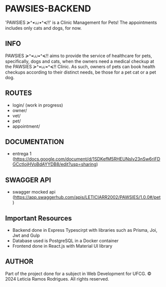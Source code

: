 # PAWSIES-BACKEND

'PAWSIES ≽^•⩊•^≼!!' is a Clinic Management for Pets!
The appointments includes only cats and dogs, for now.

## INFO

PAWSIES ≽^•⩊•^≼!! aims to provide the service of healthcare for pets, specifically,
dogs and cats, when the owners need a medical checkup at the PAWSIES ≽^•⩊•^≼!! Clinic.
As such, owners of pets can book health checkups according to their distinct needs,
be those for a pet cat or a pet dog. 

## ROUTES

- login/ (work in progress)
- owner/
- vet/
- pet/
- appointment/

## DOCUMENTATION
- entrega 1 (https://docs.google.com/document/d/1SDKefM5RHEUNsIv23nSw6riFDGCctIojHVoBdAYYDB8/edit?usp=sharing)

## SWAGGER API
- swagger mocked api (https://app.swaggerhub.com/apis/LETICIARR2002/PAWSIES/1.0.0#/pet)

## Important Resources
- Backend done in Express Typescirpt with libraries such as Prisma, Joi, Jwt and Gulp 
- Database used is PostgreSQL in a Docker container
- Frontend done in React.js with Material UI library

## AUTHOR

Part of the project done for a subject in Web Development for UFCG.
&copy; 2024 Leticia Ramos Rodrigues. All rights reserved.
